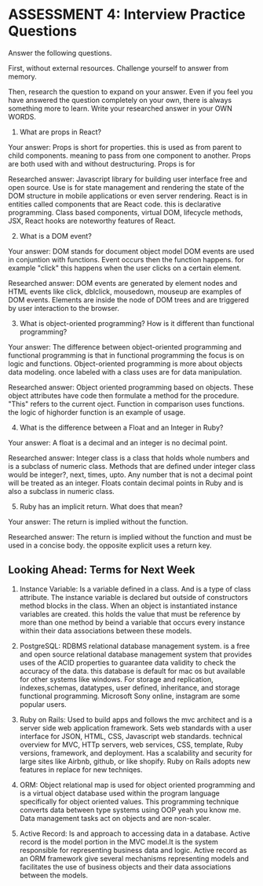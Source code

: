 # ASSESSMENT 4: Interview Practice Questions
Answer the following questions.

First, without external resources. Challenge yourself to answer from memory.

Then, research the question to expand on your answer. Even if you feel you have answered the question completely on your own, there is always something more to learn. Write your researched answer in your OWN WORDS.  

1. What are props in React?

  Your answer: Props is short for properties. this is used as from parent to child components. meaning to pass from one component to another. Props are both used with and without destructuring. Props is for
  
  Researched answer: Javascript library for building user interface free and open source. Use is for state management and rendering the state of the DOM structure in mobile applications or even server rendering. React is in entities called components that are React code. this is declarative programming. Class based components, virtual DOM, lifecycle methods, JSX, React hooks are noteworthy features of React.



2. What is a DOM event? 
  
  Your answer: DOM stands for document object model DOM events are used in conjuntion with functions. Event occurs then the function happens.
  for example "click" this happens when the user clicks on a certain element.

  Researched answer: DOM events are generated by element nodes and HTML events like click, dblclick, mousedown, mouseup are examples of DOM events. Elements are inside the node of DOM trees and are triggered by user interaction to the browser.



3. What is object-oriented programming? How is it different than functional programming?

  Your answer: The difference between object-oriented programming and functional programming is that in functional programming the focus is on logic and functions. Object-oriented programming is more about objects data modeling. once labeled with a class uses are for data manipulation.

  Researched answer: Object oriented programming based on objects. These object attributes have code then formulate a method for the procedure. "This" refers to the current oject. Function in comparison uses functions. the logic of highorder function is an example of usage.



4. What is the difference between a Float and an Integer in Ruby?

  Your answer: A float is a decimal and an integer is no decimal point.

  Researched answer: Integer class is a class that holds whole numbers and is a subclass of numeric class. Methods that are defined under integer class would be integer?, next, times, upto. Any number that is not a decimal point will be treated as an integer. Floats contain decimal points in Ruby and is also a subclass in numeric class.


5. Ruby has an implicit return. What does that mean?

  Your answer: The return is implied without the function.

  Researched answer: The return is implied without the function and must be used in a concise body. the opposite explicit uses a return key.



## Looking Ahead: Terms for Next Week

1. Instance Variable: Is a variable defined in a class. And is a type of class attribute. The instance variable is declared but outside of constructors method blocks in the class. When an object is instantiated instance variables are created. this holds the value that must be reference by more than one method by beind a variable that occurs every instance within their data associations between these models.

2. PostgreSQL: RDBMS relational database management system. is a free and open source relational database management system that  provides  uses of the ACID properties to guarantee data validity  to check the accuracy of the data. this database is default for mac os but available for other systems like windows. For storage and replication, indexes,schemas, datatypes, user defined, inheritance, and storage functional programming. Microsoft Sony online, instagram are some popular users.

3. Ruby on Rails: Used to build apps and follows the mvc architect and is a server side web application framework. Sets web standards with a user interface for JSON, HTML, CSS, Javascript web standards. technical overview for MVC, HTTp servers, web services, CSS, template, Ruby versions, framework, and deployment. Has a scalability and security for large sites like Airbnb, github, or like shopify. Ruby on Rails adopts new features in replace for new techniqes.

4. ORM: Object relational map is used for object oriented programming and is a virtual object database used within the program language specifically for object oriented values. This programming technique converts data between type systems using OOP yeah you know me. Data management tasks act on objects and are non-scaler.

5. Active Record: Is and approach to accessing data in a database. Active record is the model portion in the MVC model.It is the system responsible for representing business data and logic. Active record as an ORM framework give several mechanisms representing models and facilitates the use of business objects and their data associations between the models.
